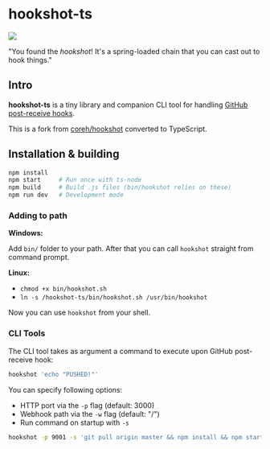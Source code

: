 # hookshot-ts

![](https://i.imgur.com/bH81Y52.png)

"You found the _hookshot_! It's a spring-loaded chain that you can cast out to hook things."

## Intro

**hookshot-ts** is a tiny library and companion CLI tool for handling [GitHub post-receive hooks](https://help.github.com/articles/post-receive-hooks).

This is a fork from [coreh/hookshot](oreh/hookshot) converted to TypeScript.

## Installation & building

```bash
npm install
npm start     # Run once with ts-node
npm build     # Build .js files (bin/hookshot relies on these)
npm run dev   # Development mode
```

### Adding to path

**Windows:**

Add `bin/` folder to your path. After that you can call `hookshot` straight from command prompt.

**Linux:**

- `chmod +x bin/hookshot.sh`
- `ln -s /hookshot-ts/bin/hookshot.sh /usr/bin/hookshot`

Now you can use `hookshot` from your shell.

### CLI Tools

The CLI tool takes as argument a command to execute upon GitHub post-receive hook:

```bash
hookshot 'echo "PUSHED!"'
```

You can specify following options:

- HTTP port via the `-p` flag (default: 3000)
- Webhook path via the `-w` flag (default: "/")
- Run command on startup with `-s`

```bash
hookshot -p 9001 -s 'git pull origin master && npm install && npm start'
```

